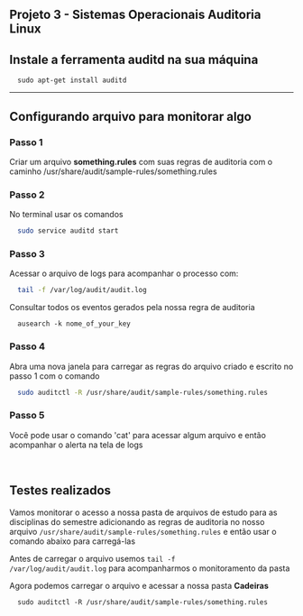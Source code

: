 ## Projeto 3 - Sistemas Operacionais Auditoria Linux

## Instale a ferramenta auditd na sua máquina

~~~
  sudo apt-get install auditd
~~~

<hr>

## Configurando arquivo para monitorar algo

### Passo 1
Criar um arquivo <b>something.rules</b> com suas regras de auditoria com o caminho /usr/share/audit/sample-rules/something.rules

### Passo 2
No terminal usar os comandos

~~~bash
  sudo service auditd start
~~~

### Passo 3
Acessar o arquivo de logs para acompanhar o processo com:

~~~bash
  tail -f /var/log/audit/audit.log
~~~

Consultar todos os eventos gerados pela nossa regra de auditoria

~~~
  ausearch -k nome_of_your_key
~~~

### Passo 4
Abra uma nova janela para carregar as regras do arquivo criado e escrito no passo 1 com o comando

~~~bash
  sudo auditctl -R /usr/share/audit/sample-rules/something.rules
~~~

### Passo 5
Você pode usar o comando 'cat' para acessar algum arquivo e então acompanhar o alerta na tela de logs

<br>

## Testes realizados

Vamos monitorar o acesso a nossa pasta de arquivos de estudo para as disciplinas do semestre adicionando as regras de auditoria no nosso arquivo <code>/usr/share/audit/sample-rules/something.rules</code> e então usar o comando abaixo para carregá-las

Antes de carregar o arquivo usemos <code>tail -f /var/log/audit/audit.log</code> para acompanharmos o monitoramento da pasta

Agora podemos carregar o arquivo e acessar a nossa pasta <b>Cadeiras</b>

~~~
  sudo auditctl -R /usr/share/audit/sample-rules/something.rules
~~~
